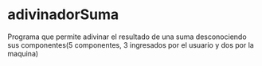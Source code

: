 # adivinadorSuma
Programa que permite adivinar el resultado de una suma desconociendo sus componentes(5 componentes, 3 ingresados por el usuario y dos por la maquina)
